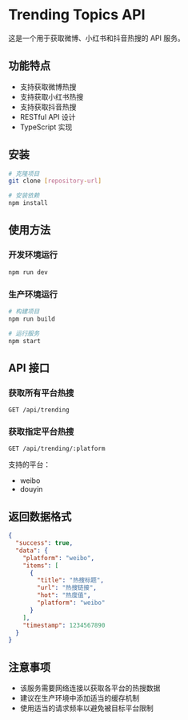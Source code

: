 # Trending Topics API

这是一个用于获取微博、小红书和抖音热搜的 API 服务。

## 功能特点

- 支持获取微博热搜
- 支持获取小红书热搜
- 支持获取抖音热搜
- RESTful API 设计
- TypeScript 实现

## 安装

```bash
# 克隆项目
git clone [repository-url]

# 安装依赖
npm install
```

## 使用方法

### 开发环境运行

```bash
npm run dev
```

### 生产环境运行

```bash
# 构建项目
npm run build

# 运行服务
npm start
```

## API 接口

### 获取所有平台热搜

```
GET /api/trending
```

### 获取指定平台热搜

```
GET /api/trending/:platform
```

支持的平台：
- weibo
- douyin

## 返回数据格式

```json
{
  "success": true,
  "data": {
    "platform": "weibo",
    "items": [
      {
        "title": "热搜标题",
        "url": "热搜链接",
        "hot": "热度值",
        "platform": "weibo"
      }
    ],
    "timestamp": 1234567890
  }
}
```

## 注意事项

- 该服务需要网络连接以获取各平台的热搜数据
- 建议在生产环境中添加适当的缓存机制
- 使用适当的请求频率以避免被目标平台限制 